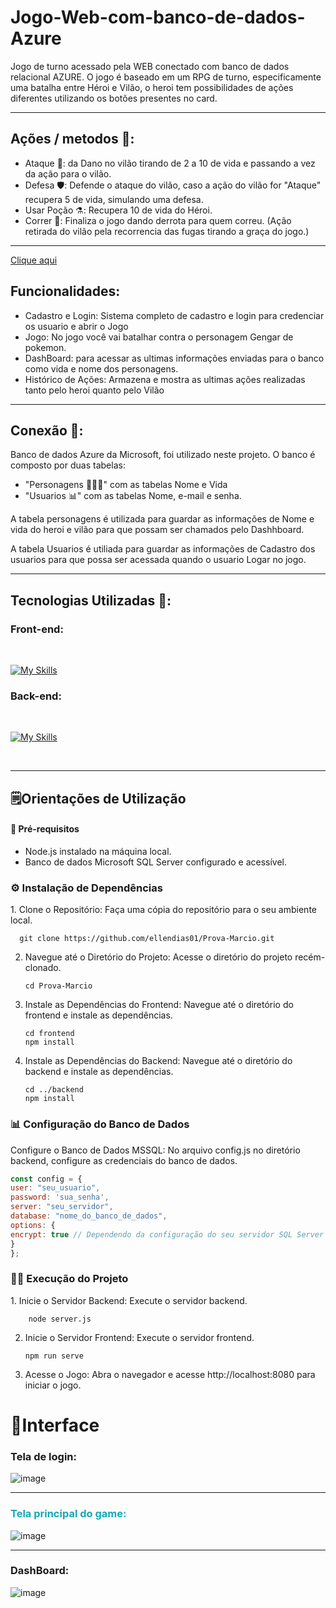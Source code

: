 # Jogo-Web-com-banco-de-dados-Azure
Jogo de turno acessado pela WEB conectado com banco de dados relacional AZURE. O jogo é baseado em um RPG de turno, especificamente uma batalha entre Héroi e Vilão, o heroi tem possibilidades de ações diferentes utilizando os botões presentes no card.

<hr>

## Ações / metodos 📝:

- Ataque 🤺: da Dano no vilão tirando de 2 a 10 de vida e passando a vez da ação para o vilão.
- Defesa 🛡️: Defende o ataque do vilão, caso a ação do vilão for "Ataque" recupera 5 de vida, simulando uma defesa.
- Usar Poção ⚗️: Recupera 10 de vida do Héroi.
- Correr 💨: Finaliza o jogo dando derrota para quem correu. (Ação retirada do vilão pela recorrencia das fugas tirando a graça do jogo.)

<hr>

<a href="https://jogo-web-com-banco-de-dados-azure.onrender.com/login.html">Clique aqui</a>

## Funcionalidades: 

- Cadastro e Login: Sistema completo de cadastro e login para credenciar os usuario e abrir o Jogo
- Jogo: No jogo você vai batalhar contra o personagem Gengar de pokemon.
- DashBoard: para acessar as ultimas informações enviadas para o banco como vida e nome dos personagens.
- Histórico de Ações: Armazena e mostra as ultimas ações realizadas tanto pelo heroi quanto pelo Vilão

<hr>

 ## Conexão 🔗:
 
 Banco de dados Azure da Microsoft, foi utilizado neste projeto. O banco é composto por duas tabelas: 
 
- "Personagens 🧙🏻‍♂️" com as tabelas Nome e Vida 
- "Usuarios 📊" com as tabelas Nome, e-mail e senha.

A tabela personagens é utilizada para guardar as informações de Nome e vida do heroi e vilão para que possam ser chamados pelo Dashhboard. 

A tabela Usuarios é utiliada para guardar as informações de Cadastro dos usuarios para que possa ser acessada quando o usuario Logar no jogo.

<hr>

## Tecnologias Utilizadas 🤖: 


### Front-end:
<br>

[![My Skills](https://skillicons.dev/icons?i=html,css,vue,&perline=3)](https://skillicons.dev)

### Back-end:
<br>

[![My Skills](https://skillicons.dev/icons?i=js,nodejs&perline=2)](https://skillicons.dev)

<br>

<hr>

## 🗒️Orientações de Utilização

#### 🚀 Pré-requisitos

- Node.js instalado na máquina local.
- Banco de dados Microsoft SQL Server configurado e acessível.
    
<h3> ⚙️  Instalação de Dependências </h3>
1. Clone o Repositório: Faça uma cópia do repositório para o seu ambiente local.

      git clone https://github.com/ellendias01/Prova-Marcio.git
2. Navegue até o Diretório do Projeto: Acesse o diretório do projeto recém-clonado.

       cd Prova-Marcio
3. Instale as Dependências do Frontend: Navegue até o diretório do frontend e instale as dependências.

       cd frontend
       npm install
4. Instale as Dependências do Backend: Navegue até o diretório do backend e instale as dependências.

       cd ../backend
       npm install

    
<h3> 📊 Configuração do Banco de Dados </h3>
Configure o Banco de Dados MSSQL: No arquivo config.js no diretório backend, configure as credenciais do banco de dados.

```javascript
const config = {
user: "seu_usuario",
password: 'sua_senha',
server: "seu_servidor",
database: "nome_do_banco_de_dados",
options: {
encrypt: true // Dependendo da configuração do seu servidor SQL Server
}
};
```
<h3> 🧑‍💻 Execução do Projeto </h3>
1. Inicie o Servidor Backend: Execute o servidor backend.
   
        node server.js
2. Inicie o Servidor Frontend: Execute o servidor frontend.

       npm run serve
  
3. Acesse o Jogo: Abra o navegador e acesse http://localhost:8080 para iniciar o jogo.

 # 🎴Interface
 
### Tela de login:
![image](https://github.com/GabrielFillip/Jogo-Web-com-banco-de-dados-Azure/assets/142547884/bcf26a56-4f1d-4d00-8f83-6e6887e2a47c)

<hr>

### <p style="color: rgb(24, 168, 182);"> Tela principal do game:</p>
![image](https://github.com/GabrielFillip/Jogo-Web-com-banco-de-dados-Azure/assets/142547884/e5e4d2a2-2eec-4363-920c-f45e369ea802)

<hr>

### DashBoard:
![image](https://github.com/GabrielFillip/Jogo-Web-com-banco-de-dados-Azure/assets/142547884/f1033ed7-716a-4410-af22-16f396aed3f2)





  
